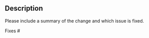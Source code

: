 ## Description

Please include a summary of the change and which issue is fixed. 

Fixes #<issue-number>